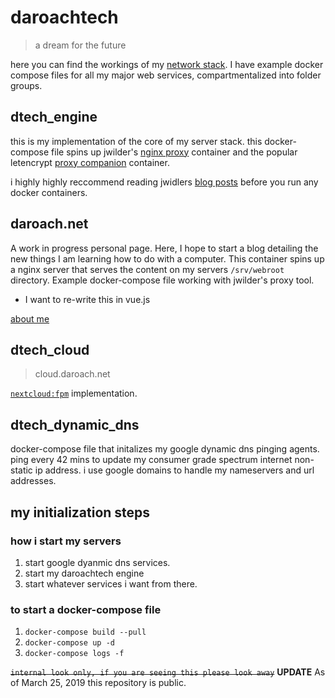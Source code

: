 # daroachtech

> a dream for the future

here you can find the workings of my [network stack](https://www.instagram.com/p/BtSgNa8ni0i/?utm_source=ig_web_button_share_sheet). I have example docker compose files for all my major web services, compartmentalized into folder groups.

## dtech_engine

this is my implementation of the core of my server stack. this docker-compose file spins up jwilder's [nginx proxy](https://hub.docker.com/r/jwilder/nginx-proxy/) container and the popular letencrypt [proxy companion](https://hub.docker.com/r/jrcs/letsencrypt-nginx-proxy-companion/) container.

i highly highly reccommend reading jwidlers [blog posts](http://jasonwilder.com/blog/2014/03/25/automated-nginx-reverse-proxy-for-docker/) before you run any docker containers.

## daroach.net

A work in progress personal page. Here, I hope to start a blog detailing the new things I am learning how to do with a computer. This container spins up a nginx server that serves the content on my servers `/srv/webroot` directory. Example docker-compose file working with jwilder's proxy tool.

* I want to re-write this in vue.js

[about me](daroach.net/about)

## dtech_cloud
> cloud.daroach.net

[`nextcloud:fpm`](https://github.com/nextcloud/docker/blob/master/.examples/docker-compose/with-nginx-proxy/mariadb-cron-redis/fpm/docker-compose.yml) implementation.

## dtech_dynamic_dns

docker-compose file that initalizes my google dynamic dns pinging agents. ping every 42 mins to update my consumer grade spectrum internet non-static ip address. i use google domains to handle my nameservers and url addresses.

## my initialization steps

### how i start my servers

1. start google dyanmic dns services.
2. start my daroachtech engine
3. start whatever services i want from there.

### to start a docker-compose file

1. `docker-compose build --pull`
2. `docker-compose up -d`
3. `docker-compose logs -f`

~~``` internal look only, if you are seeing this please look away ```~~
**UPDATE** As of March 25, 2019 this repository is public.
